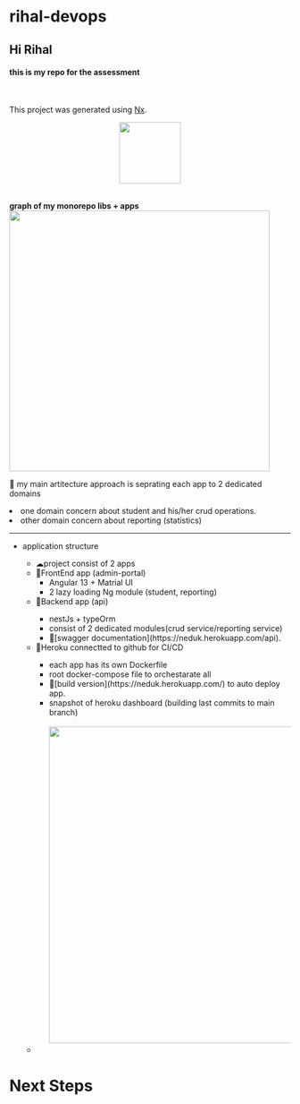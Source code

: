 # rihal-devops
<h2>Hi Rihal</h2>
<h4>
this is my repo for the assessment
  </h4>
<br>

This project was generated using [Nx](https://nx.dev).
<p style="text-align: center;"><img src="https://raw.githubusercontent.com/nrwl/nx/master/images/nx-logo.png" width="110"></p>
<br>
<b>graph of my monorepo libs + apps</b>
<img src="https://github.com/mojtabaPourmirzaei/rihal-devops/blob/main/rihal/apps/admin-portal/src/assets/project-graph.png" width="466">
<br>


🔎 my main artitecture approach is seprating each app to 2 dedicated domains
<li>
one domain concern about student and his/her crud operations.
  </li>
<li>
other domain concern about reporting (statistics) 
</li>
<hr/>
<ul>
  <li>application structure</li>
  <ul>
<li>☁project consist of 2 apps</li>
  <li>🔵FrontEnd app (admin-portal)
    <ul>
      <li>Angular 13 + Matrial UI</li>
      <li>2 lazy loading Ng module (student, reporting)</li>
    </ul>
  </li>
    <li>🔵Backend app (api) </li>
    <ul>
      <li>nestJs + typeOrm</li>
      <li>consist of 2 dedicated modules(crud service/reporting service)</li>
      <li>🔎[swagger documentation](https://neduk.herokuapp.com/api).</li>
    </ul>
        <li>🔵Heroku connectted to github for CI/CD</li>
      <ul>
      <li>each app has its own Dockerfile</li>
      <li>root docker-compose file to orchestarate all</li>
      <li>🔎[build version](https://neduk.herokuapp.com/) to auto deploy app. </li>
      <li>snapshot of heroku dashboard (building last commits to main branch)
      <br> <br>
        <img src="https://github.com/mojtabaPourmirzaei/rihal-devops/blob/main/rihal/apps/admin-portal/src/assets/herokuDashboard.png" width="566">
      </li>
      </ul>
  <li></li>
</ul>
</ul>
<h1>Next Steps</h1>


